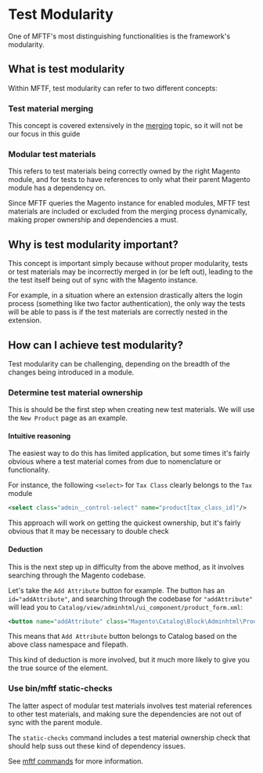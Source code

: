 # Test Modularity

One of MFTF's most distinguishing functionalities is the framework's modularity.

## What is test modularity

Within MFTF, test modularity can refer to two different concepts:

### Test material merging

This concept is covered extensively in the [merging] topic, so it will not be our focus in this guide

### Modular test materials

This refers to test materials being correctly owned by the right Magento module, and for tests to have references to only what their parent Magento module has a dependency on.
 
Since MFTF queries the Magento instance for enabled modules, MFTF test materials are included or excluded from the merging process dynamically, making proper ownership and dependencies a must.

## Why is test modularity important?

This concept is important simply because without proper modularity, tests or test materials may be incorrectly merged in (or be left out), leading to the the test itself being out of sync with the Magento instance.

For example, in a situation where an extension drastically alters the login process (something like two factor authentication), the only way the tests will be able to pass is if the test materials are correctly nested in the extension.

## How can I achieve test modularity?

Test modularity can be challenging, depending on the breadth of the changes being introduced in a module.

### Determine test material ownership

This is should be the first step when creating new test materials. We will use the `New Product` page as an example.

#### Intuitive reasoning

The easiest way to do this has limited application, but some times it's fairly obvious where a test material comes from due to nomenclature or functionality.

For instance, the following `<select>` for `Tax Class` clearly belongs to the `Tax` module

```xml
<select class="admin__control-select" name="product[tax_class_id]"/>
```

This approach will work on getting the quickest ownership, but it's fairly obvious that it may be necessary to double check

#### Deduction 

This is the next step up in difficulty from the above method, as it involves searching through the Magento codebase.

Let's take the `Add Attribute` button for example. The button has an `id="addAttribute"`, and searching through the codebase for `"addAttribute"` will lead you to `Catalog/view/adminhtml/ui_component/product_form.xml`:
```xml
<button name="addAttribute" class="Magento\Catalog\Block\Adminhtml\Product\Edit\Button\AddAttribute"/>
```

This means that `Add Attribute` button belongs to Catalog based on the above class namespace and filepath.

This kind of deduction is more involved, but it much more likely to give you the true source of the element.

### Use bin/mftf static-checks

The latter aspect of modular test materials involves test material references to other test materials, and making sure the dependencies are not out of sync with the parent module.

The `static-checks` command includes a test material ownership check that should help suss out these kind of dependency issues.

See [mftf commands] for more information.

<!-- Link definitions -->
[merging]: ../merging.md
[mftf commands]: ../commands/mftf.md
